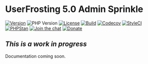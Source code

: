 # UserFrosting 5.0 Admin Sprinkle

[![Version](https://img.shields.io/github/v/release/userfrosting/sprinkle-admin?include_prereleases)](https://github.com/userfrosting/sprinkle-admin/releases)
![PHP Version](https://img.shields.io/badge/php-%5E8.0-brightgreen)
[![License](https://img.shields.io/badge/license-MIT-brightgreen.svg)](LICENSE.md)
[![Build](https://img.shields.io/github/actions/workflow/status/userfrosting/sprinkle-admin/Build.yml?branch=5.0&logo=github)](https://github.com/userfrosting/sprinkle-admin/actions)
[![Codecov](https://codecov.io/gh/userfrosting/sprinkle-admin/branch/5.0/graph/badge.svg)](https://app.codecov.io/gh/userfrosting/sprinkle-admin/branch/5.0)
[![StyleCI](https://github.styleci.io/repos/487673317/shield?branch=5.0&style=flat)](https://github.styleci.io/repos/487673317)
[![PHPStan](https://img.shields.io/github/actions/workflow/status/userfrosting/sprinkle-admin/PHPStan.yml?branch=5.0&label=PHPStan)](https://github.com/userfrosting/sprinkle-admin/actions/workflows/PHPStan.yml)
[![Join the chat](https://img.shields.io/badge/Chat-UserFrosting-brightgreen?logo=Rocket.Chat)](https://chat.userfrosting.com)
[![Donate](https://img.shields.io/badge/Open%20Collective-Donate-blue.svg)](https://opencollective.com/userfrosting#backer)

<!-- [![Latest Version](https://img.shields.io/github/release/userfrosting/sprinkle-admin.svg)](https://github.com/userfrosting/sprinkle-admin/releases) -->

<!-- ![PHP](https://img.shields.io/packagist/php-v/userfrosting/sprinkle-admin/dev-develop-5.0?color=brightgreen) -->

## _This is a work in progress_
Documentation coming soon.